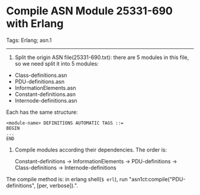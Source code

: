 # Compile ASN Module 25331-690 with Erlang
Tags: Erlang; asn.1

------

1. Split the origin ASN file(25331-690.txt): there are 5 modules in this file, so we need split it into 5 modules:

* Class-definitions.asn
* PDU-definitions.asn
* InformationElements.asn
* Constant-definitions.asn
* Internode-definitions.asn

Each has the same structure:

    <module-name> DEFINITIONS AUTOMATIC TAGS ::=
    BEGIN
    ...
    END

1. Compile modules according their dependencies. The order is:

    Constant-definitions -> InformationElements -> PDU-definitions -> Class-definitions -> Internode-definitions

The compile method is: in erlang shell(`$ erl`), run "asn1ct:compile("PDU-definitions", [per, verbose]).".
